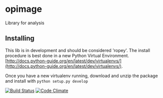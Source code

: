 # opimage

Library for analysis

## Installing
  This lib is in development and should be considered 'ropey'. The install procedure is best done in a new Python Virtual Environment. [http://docs.python-guide.org/en/latest/dev/virtualenvs/](http://docs.python-guide.org/en/latest/dev/virtualenvs/).
  
  Once you have a new virtualenv running, download and unzip the package and install with `python setup.py develop`


[![Build Status](https://travis-ci.org/TeamMacLean/opimage.svg)](https://travis-ci.org/TeamMacLean/opimage)
[![Code Climate](https://codeclimate.com/github/TeamMacLean/opimage/badges/gpa.svg)](https://codeclimate.com/github/TeamMacLean/opimage)

